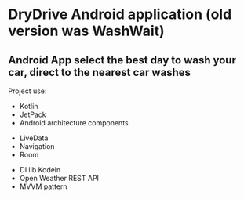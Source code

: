 # DryDrive Android application (old version was WashWait)

## Android App select the best day to wash your car, direct to the nearest car washes

Project use:
* Kotlin
* JetPack
* Android architecture components
- LiveData
- Navigation
- Room
* DI lib Kodein
* Open Weather REST API
* MVVM pattern
